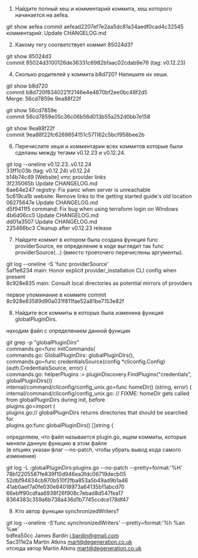1. Найдите полный хеш и комментарий коммита, хеш которого начинается на aefea.  

git show aefea
commit aefead2207ef7e2aa5dc81a34aedf0cad4c32545  
комментарий: Update CHANGELOG.md


2. Какому тегу соответствует коммит 85024d3?

git show 85024d3  
commit 85024d3100126de36331c6982bfaac02cdab9e76 (tag: v0.12.23)

4. Сколько родителей у коммита b8d720? Напишите их хеши.  

git show b8d720  
commit b8d720f8340221f2146e4e4870bf2ee0bc48f2d5  
Merge: 56cd7859e 9ea88f22f

git show 56cd7859e  
commit 56cd7859e05c36c06b56d013b55a252d0bb7e158

git show 9ea88f22f  
commit 9ea88f22fc6269854151c571162c5bcf958bee2b

6. Перечислите хеши и комментарии всех коммитов которые были сделаны между тегами v0.12.23 и v0.12.24.

git log --oneline v0.12.23..v0.12.24  
33ff1c03b (tag: v0.12.24) v0.12.24  
b14b74c49 [Website] vmc provider links  
3f235065b Update CHANGELOG.md  
6ae64e247 registry: Fix panic when server is unreachable  
5c619ca1b website: Remove links to the getting started guide's old location  
06275647e Update CHANGELOG.md  
d5f9411f5 command: Fix bug when using terraform login on Windows  
4b6d06cc5 Update CHANGELOG.md  
dd01a3507 Update CHANGELOG.md  
225466bc3 Cleanup after v0.12.23 release

7. Найдите коммит в котором была создана функция func providerSource, ее определение в коде выглядит так func providerSource(...) (вместо троеточего перечислены аргументы).

git log --oneline -S 'func providerSource'  
5af1e6234 main: Honor explicit provider_installation CLI config when present  
8c928e835 main: Consult local directories as potential mirrors of providers

первое упоминание в коммите commit 8c928e83589d90a031f811fae52a81be7153e82f


8. Найдите все коммиты в которых была изменена функция globalPluginDirs.

находим файл с определением данной функции  

git grep -p "globalPluginDirs"  
commands.go=func initCommands(  
commands.go:            GlobalPluginDirs: globalPluginDirs(),  
commands.go=func credentialsSource(config *cliconfig.Config) (auth.CredentialsSource, error) {  
commands.go:    helperPlugins := pluginDiscovery.FindPlugins("credentials", globalPluginDirs())  
internal/command/cliconfig/config_unix.go=func homeDir() (string, error) {  
internal/command/cliconfig/config_unix.go:              // FIXME: homeDir gets called from globalPluginDirs during init, before  
plugins.go=import (  
plugins.go:// globalPluginDirs returns directories that should be searched for  
plugins.go:func globalPluginDirs() []string {

определяем, что файл называется plugin.go, ищем коммиты, которые меняли данную функцию в этом файле  
(в опциях указан флаг --no-patch, чтобы убрать вывод кода самого изменения)

git log -L :globalPluginDirs:plugins.go --no-patch --pretty=format:'%H'  
78b12205587fe839f10d946ea3fdc06719decb05  
52dbf94834cb970b510f2fba853a5b49ad9b1a46  
41ab0aef7a0fe030e84018973a64135b11abcd70  
66ebff90cdfaa6938f26f908c7ebad8d547fea17  
8364383c359a6b738a436d1b7745ccdce178df47


9. Кто автор функции synchronizedWriters?  

git log --oneline -S'func synchronizedWriters' --pretty=format:'%h %an %ae'  
bdfea50cc James Bardin j.bardin@gmail.com  
5ac311e2a Martin Atkins mart@degeneration.co.uk  
отсюда автор Martin Atkins mart@degeneration.co.uk